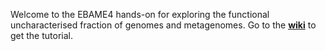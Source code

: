 Welcome to the EBAME4 hands-on for exploring the functional uncharacterised fraction of genomes and metagenomes. Go to the [**wiki**](https://github.com/genomewalker/EBAME4/wiki) to get the tutorial.
